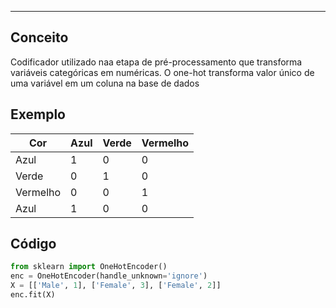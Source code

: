 
---

## Conceito

Codificador utilizado naa etapa de pré-processamento que transforma variáveis categóricas em numéricas. O one-hot transforma valor único de uma variável em um coluna na base de dados

## Exemplo

| **Cor**  | Azul | Verde | Vermelho |
| -------- | ---- | ----- | -------- |
| Azul     | 1    | 0     | 0        |
| Verde    | 0    | 1     | 0        |
| Vermelho | 0    | 0     | 1        |
| Azul     | 1    | 0     | 0        |
## Código

```python
from sklearn import OneHotEncoder()
enc = OneHotEncoder(handle_unknown='ignore')
X = [['Male', 1], ['Female', 3], ['Female', 2]]
enc.fit(X)
```
